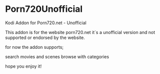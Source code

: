 # Porn720Unofficial
Kodi Addon for Porn720.net - Unofficial


This addon is for the website porn720.net 
it´s a unofficial version and not supported or endorsed by the website.

for now the addon supports;

 search movies and scenes
 browse with categories
 
 hope you enjoy it!
